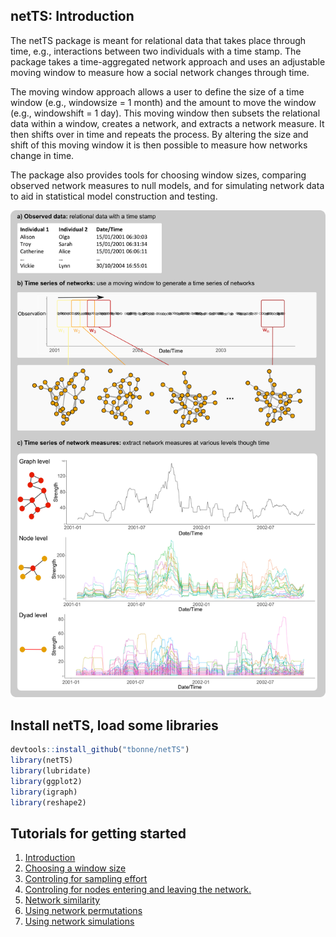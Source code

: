 

netTS: Introduction
------------

   The netTS package is meant for relational data that takes place through time, e.g., interactions between two individuals with a time stamp. The package takes a time-aggregated network approach and uses an adjustable moving window to measure how a social network changes through time.

   The moving window approach allows a user to define the size of a time window (e.g., windowsize = 1 month) and the amount to move the window (e.g., windowshift = 1 day). This moving window then subsets the relational data within a window, creates a network, and extracts a network measure. It then shifts over in time and repeats the process. By altering the size and shift of this moving window it is then possible to measure how networks change in time.
   
   The package also provides tools for choosing window sizes, comparing observed network measures to null models, and for simulating network data to aid in statistical model construction and testing.

  
![](inst/readme_figs/diag_movingWindow.png)
  

Install netTS, load some libraries
----------------------------------

``` r
devtools::install_github("tbonne/netTS")
library(netTS)
library(lubridate)
library(ggplot2)
library(igraph)
library(reshape2)
```


Tutorials for getting started
------------------------------------------

1. [Introduction](https://tbonne.github.io/netTS/inst/Tutorials/Intro_to_netTS.html)
2. [Choosing a window size](https://tbonne.github.io/netTS/inst/Tutorials/Intro_to_netTS_WindowSizeChoice.html)
3. [Controling for sampling effort](https://tbonne.github.io/netTS/inst/Tutorials/Control_for_sampling_effort.html)
4. [Controling for nodes entering and leaving the network.](https://tbonne.github.io/netTS/inst/Tutorials/Control_for_entering_and_leaving.Rmd.html)
5. [Network similarity](https://tbonne.github.io/netTS/inst/Tutorials/Network_Similarity.html)
6. [Using network permutations](https://tbonne.github.io/netTS/inst/Tutorials/Using_permutations.html)
7. [Using network simulations](https://tbonne.github.io/netTS/inst/Tutorials/Using_simulated_event_data.html)
